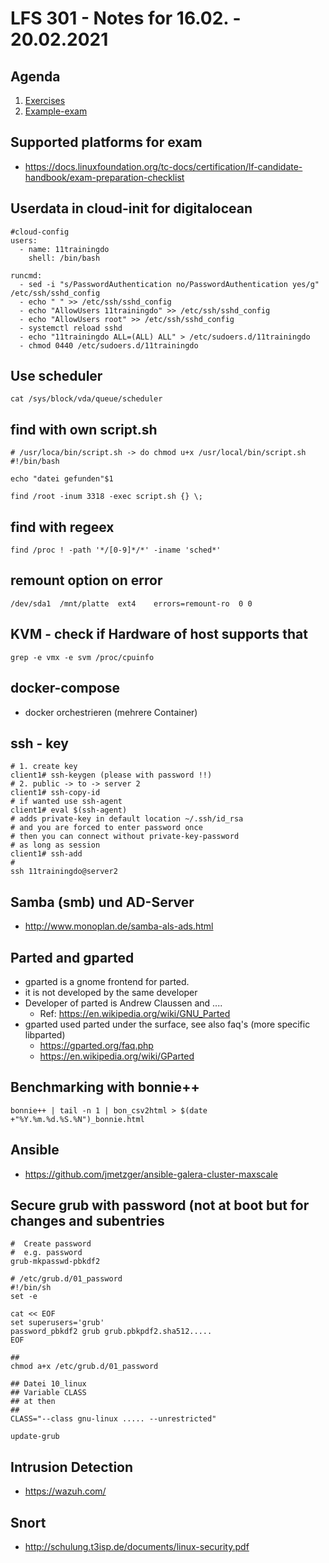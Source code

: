 # LFS 301 - Notes for 16.02. - 20.02.2021

## Agenda 

  1. [Exercises](exercises.md)
  2. [Example-exam](example-exam.md)
  
## Supported platforms for exam 

  * https://docs.linuxfoundation.org/tc-docs/certification/lf-candidate-handbook/exam-preparation-checklist

## Userdata in cloud-init for digitalocean 

```
#cloud-config
users:
  - name: 11trainingdo
    shell: /bin/bash

runcmd:
  - sed -i "s/PasswordAuthentication no/PasswordAuthentication yes/g" /etc/ssh/sshd_config
  - echo " " >> /etc/ssh/sshd_config 
  - echo "AllowUsers 11trainingdo" >> /etc/ssh/sshd_config 
  - echo "AllowUsers root" >> /etc/ssh/sshd_config 
  - systemctl reload sshd 
  - echo "11trainingdo ALL=(ALL) ALL" > /etc/sudoers.d/11trainingdo
  - chmod 0440 /etc/sudoers.d/11trainingdo
```

## Use scheduler 

```
cat /sys/block/vda/queue/scheduler
```

## find with own script.sh 

```
# /usr/loca/bin/script.sh -> do chmod u+x /usr/local/bin/script.sh
#!/bin/bash 

echo "datei gefunden"$1
```

```
find /root -inum 3318 -exec script.sh {} \;
```

## find with regeex 

```
find /proc ! -path '*/[0-9]*/*' -iname 'sched*' 
```

## remount option on error 

```
/dev/sda1  /mnt/platte  ext4    errors=remount-ro  0 0 
```

## KVM - check if Hardware of host supports that 

```
grep -e vmx -e svm /proc/cpuinfo
```

## docker-compose 

  * docker orchestrieren (mehrere Container) 

## ssh - key 

```
# 1. create key 
client1# ssh-keygen (please with password !!) 
# 2. public -> to -> server 2 
client1# ssh-copy-id 
# if wanted use ssh-agent
client1# eval $(ssh-agent)
# adds private-key in default location ~/.ssh/id_rsa 
# and you are forced to enter password once
# then you can connect without private-key-password
# as long as session
client1# ssh-add 
#
ssh 11trainingdo@server2
```

## Samba (smb) und AD-Server 

  * http://www.monoplan.de/samba-als-ads.html

## Parted and gparted 

  * gparted is a gnome frontend for parted.
  * it is not developed by the same developer
  * Developer of parted is Andrew Claussen and .... 
    * Ref: https://en.wikipedia.org/wiki/GNU_Parted
  * gparted used parted under the surface, see also faq's (more specific libparted)
    * https://gparted.org/faq.php
    * https://en.wikipedia.org/wiki/GParted
  
## Benchmarking with bonnie++ 

```
bonnie++ | tail -n 1 | bon_csv2html > $(date +"%Y.%m.%d.%S.%N")_bonnie.html
``` 

## Ansible 

  * https://github.com/jmetzger/ansible-galera-cluster-maxscale

## Secure grub with password (not at boot but for changes and subentries 

```
#  Create password 
#  e.g. password 
grub-mkpasswd-pbkdf2

# /etc/grub.d/01_password 
#!/bin/sh
set -e 

cat << EOF 
set superusers='grub'
password_pbkdf2 grub grub.pbkpdf2.sha512.....
EOF

##
chmod a+x /etc/grub.d/01_password 

## Datei 10_linux 
## Variable CLASS
## at then 
## 
CLASS="--class gnu-linux ..... --unrestricted" 

update-grub 

```

## Intrusion Detection 

  * https://wazuh.com/


## Snort 

  * http://schulung.t3isp.de/documents/linux-security.pdf
